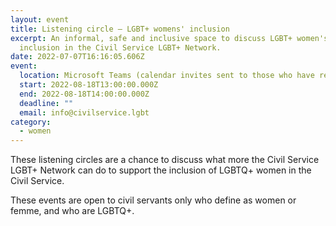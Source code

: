 ```yaml
---
layout: event
title: Listening circle – LGBT+ womens' inclusion
excerpt: An informal, safe and inclusive space to discuss LGBT+ women's
  inclusion in the Civil Service LGBT+ Network.
date: 2022-07-07T16:16:05.606Z
event:
  location: Microsoft Teams (calendar invites sent to those who have registered)
  start: 2022-08-18T13:00:00.000Z
  end: 2022-08-18T14:00:00.000Z
  deadline: ""
  email: info@civilservice.lgbt
category:
  - women
---
```

These listening circles are a chance to discuss what more the Civil Service LGBT+ Network can do to support the inclusion of LGBTQ+ women in the Civil Service. 

These events are open to civil servants only who define as women or femme, and who are LGBTQ+.